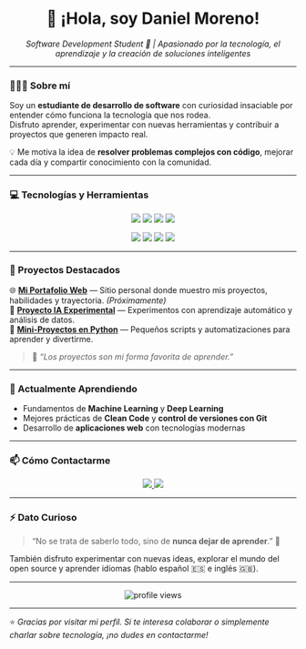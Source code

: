 <!-- Banner (puedes cambiar la imagen por una personalizada con tu nombre o fondo tecnológico) -->
<!--
<p align="center">
  <img src="https://i.imgur.com/zA3Xq6H.png" alt="Banner - Daniel Moreno" width="100%" />
</p>
-->

<h1 align="center">👋 ¡Hola, soy Daniel Moreno!</h1>

<p align="center">
  <em>Software Development Student 🤖 | Apasionado por la tecnología, el aprendizaje y la creación de soluciones inteligentes</em>
</p>

---

### 👨🏻‍💻 Sobre mí

Soy un **estudiante de desarrollo de software** con curiosidad insaciable por entender cómo funciona la tecnología que nos rodea.  
Disfruto aprender, experimentar con nuevas herramientas y contribuir a proyectos que generen impacto real.  

💡 Me motiva la idea de **resolver problemas complejos con código**, mejorar cada día y compartir conocimiento con la comunidad.

---

### 💻 Tecnologías y Herramientas

<p align="center">
  <!-- Lenguajes -->
  <img src="https://img.shields.io/badge/Python-3776AB?style=for-the-badge&logo=python&logoColor=white" />
  <img src="https://img.shields.io/badge/Java-007396?style=for-the-badge&logo=java&logoColor=white" />
  <img src="https://img.shields.io/badge/HTML5-E34F26?style=for-the-badge&logo=html5&logoColor=white" />
  <img src="https://img.shields.io/badge/CSS3-1572B6?style=for-the-badge&logo=css3&logoColor=white" />
</p>

<p align="center">
  <!-- Herramientas -->
  <img src="https://img.shields.io/badge/Git-F05033?style=for-the-badge&logo=git&logoColor=white" />
  <img src="https://img.shields.io/badge/GitHub-181717?style=for-the-badge&logo=github&logoColor=white" />
  <img src="https://img.shields.io/badge/VSCode-0078D4?style=for-the-badge&logo=visual%20studio%20code&logoColor=white" />
  <img src="https://img.shields.io/badge/Linux-FCC624?style=for-the-badge&logo=linux&logoColor=black" />
</p>

---

### 🚀 Proyectos Destacados

🌐 **[Mi Portafolio Web](#)** — Sitio personal donde muestro mis proyectos, habilidades y trayectoria. *(Próximamente)*  
🤖 **[Proyecto IA Experimental](#)** — Experimentos con aprendizaje automático y análisis de datos.  
🧠 **[Mini-Proyectos en Python](#)** — Pequeños scripts y automatizaciones para aprender y divertirme.

> 💬 *“Los proyectos son mi forma favorita de aprender.”*

---

### 🌱 Actualmente Aprendiendo

- Fundamentos de **Machine Learning** y **Deep Learning**  
- Mejores prácticas de **Clean Code** y **control de versiones con Git**  
- Desarrollo de **aplicaciones web** con tecnologías modernas

---

### 📫 Cómo Contactarme

<p align="center">
  <a href="mailto:daniel.moreno.dev@gmail.com">
    <img src="https://img.shields.io/badge/Correo%20Electrónico-D14836?style=for-the-badge&logo=gmail&logoColor=white" />
  </a>
  <a href="https://www.linkedin.com/in/danielmorenodev" target="_blank">
    <img src="https://img.shields.io/badge/LinkedIn-0A66C2?style=for-the-badge&logo=linkedin&logoColor=white" />
  </a>
</p>

---

### ⚡ Dato Curioso

> “No se trata de saberlo todo, sino de **nunca dejar de aprender**.” 🌱  

También disfruto experimentar con nuevas ideas, explorar el mundo del open source y aprender idiomas (hablo español 🇪🇸 e inglés 🇬🇧).

---

<p align="center">
  <img src="https://komarev.com/ghpvc/?username=DanielMoreno&label=Visitas%20al%20perfil&color=0e75b6&style=flat" alt="profile views" />
</p>

---

⭐ *Gracias por visitar mi perfil. Si te interesa colaborar o simplemente charlar sobre tecnología, ¡no dudes en contactarme!*  

